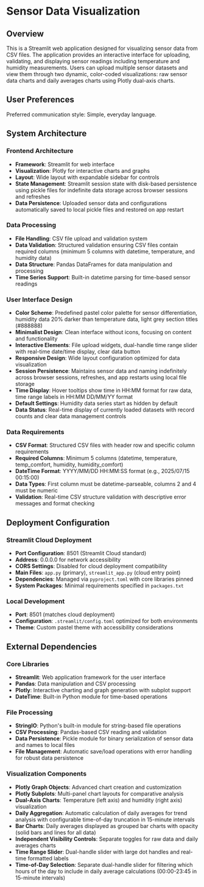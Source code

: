 # Sensor Data Visualization

## Overview

This is a Streamlit web application designed for visualizing sensor data from CSV files. The application provides an interactive interface for uploading, validating, and displaying sensor readings including temperature and humidity measurements. Users can upload multiple sensor datasets and view them through two dynamic, color-coded visualizations: raw sensor data charts and daily averages charts using Plotly dual-axis charts.

## User Preferences

Preferred communication style: Simple, everyday language.

## System Architecture

### Frontend Architecture
- **Framework**: Streamlit for web interface
- **Visualization**: Plotly for interactive charts and graphs
- **Layout**: Wide layout with expandable sidebar for controls
- **State Management**: Streamlit session state with disk-based persistence using pickle files for indefinite data storage across browser sessions and refreshes
- **Data Persistence**: Uploaded sensor data and configurations automatically saved to local pickle files and restored on app restart

### Data Processing
- **File Handling**: CSV file upload and validation system
- **Data Validation**: Structured validation ensuring CSV files contain required columns (minimum 5 columns with datetime, temperature, and humidity data)
- **Data Structure**: Pandas DataFrames for data manipulation and processing
- **Time Series Support**: Built-in datetime parsing for time-based sensor readings

### User Interface Design
- **Color Scheme**: Predefined pastel color palette for sensor differentiation, humidity data 20% darker than temperature data, light grey section titles (#888888)
- **Minimalist Design**: Clean interface without icons, focusing on content and functionality
- **Interactive Elements**: File upload widgets, dual-handle time range slider with real-time date/time display, clear data button
- **Responsive Design**: Wide layout configuration optimized for data visualization
- **Session Persistence**: Maintains sensor data and naming indefinitely across browser sessions, refreshes, and app restarts using local file storage
- **Time Display**: Hover tooltips show time in HH:MM format for raw data, time range labels in HH:MM DD/MM/YY format
- **Default Settings**: Humidity data series start as hidden by default
- **Data Status**: Real-time display of currently loaded datasets with record counts and clear data management controls

### Data Requirements
- **CSV Format**: Structured CSV files with header row and specific column requirements
- **Required Columns**: Minimum 5 columns (datetime, temperature, temp_comfort, humidity, humidity_comfort)
- **DateTime Format**: YYYY/MM/DD HH:MM:SS format (e.g., 2025/07/15 00:15:00)
- **Data Types**: First column must be datetime-parseable, columns 2 and 4 must be numeric
- **Validation**: Real-time CSV structure validation with descriptive error messages and format checking

## Deployment Configuration

### Streamlit Cloud Deployment
- **Port Configuration**: 8501 (Streamlit Cloud standard)
- **Address**: 0.0.0.0 for network accessibility
- **CORS Settings**: Disabled for cloud deployment compatibility
- **Main Files**: `app.py` (primary), `streamlit_app.py` (cloud entry point)
- **Dependencies**: Managed via `pyproject.toml` with core libraries pinned
- **System Packages**: Minimal requirements specified in `packages.txt`

### Local Development
- **Port**: 8501 (matches cloud deployment)
- **Configuration**: `.streamlit/config.toml` optimized for both environments
- **Theme**: Custom pastel theme with accessibility considerations

## External Dependencies

### Core Libraries
- **Streamlit**: Web application framework for the user interface
- **Pandas**: Data manipulation and CSV processing
- **Plotly**: Interactive charting and graph generation with subplot support
- **DateTime**: Built-in Python module for time-based operations

### File Processing
- **StringIO**: Python's built-in module for string-based file operations
- **CSV Processing**: Pandas-based CSV reading and validation
- **Data Persistence**: Pickle module for binary serialization of sensor data and names to local files
- **File Management**: Automatic save/load operations with error handling for robust data persistence

### Visualization Components
- **Plotly Graph Objects**: Advanced chart creation and customization
- **Plotly Subplots**: Multi-panel chart layouts for comparative analysis
- **Dual-Axis Charts**: Temperature (left axis) and humidity (right axis) visualization
- **Daily Aggregation**: Automatic calculation of daily averages for trend analysis with configurable time-of-day truncation in 15-minute intervals
- **Bar Charts**: Daily averages displayed as grouped bar charts with opacity (solid bars and lines for all data)
- **Independent Visibility Controls**: Separate toggles for raw data and daily averages charts
- **Time Range Slider**: Dual-handle slider with large dot handles and real-time formatted labels
- **Time-of-Day Selection**: Separate dual-handle slider for filtering which hours of the day to include in daily average calculations (00:00-23:45 in 15-minute intervals)